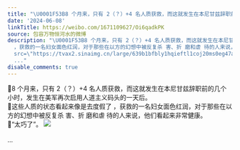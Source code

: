 ```yaml
---
title: "\U0001F53B8 个月来，只有 2（？）+4 名人质获救，而这就发生在本尼甘兹辞职前的几个小时，发生在美军再次启用人道主义码头的一天后。\U0001F53B这些人质的状态看起来像是去..."
date: '2024-06-08'
linkTitle: https://weibo.com/1671109627/Oi6qadkPK
source: 包容万物恒河水的微博
description: "\U0001F53B8 个月来，只有 2（？）+4 名人质获救，而这就发生在本尼甘兹辞职前的几个小时，发生在美军再次启用人道主义码头的一天后。<br>\U0001F53B这些人质的状态看起来像是去度假了
  ，获救的一名妇女面色红润，对于那些在以方的幻想中被反复杀 害、折 磨和虐 待的人来说，他们看起来非常健康。<br>\U0001F53B“太巧了”。 <img style=\"\"
  src=\"https://tvax2.sinaimg.cn/large/639b1bfbly1hqieftl1coj20ms0eg47a.jpg\" referrerpolicy=\"no-referrer\"><br><br>
  ..."
disable_comments: true
---
```

🔻8 个月来，只有 2（？）+4 名人质获救，而这就发生在本尼甘兹辞职前的几个小时，发生在美军再次启用人道主义码头的一天后。<br>🔻这些人质的状态看起来像是去度假了 ，获救的一名妇女面色红润，对于那些在以方的幻想中被反复杀 害、折 磨和虐 待的人来说，他们看起来非常健康。<br>🔻“太巧了”。 <img style="" src="https://tvax2.sinaimg.cn/large/639b1bfbly1hqieftl1coj20ms0eg47a.jpg" referrerpolicy="no-referrer"><br><br> ...